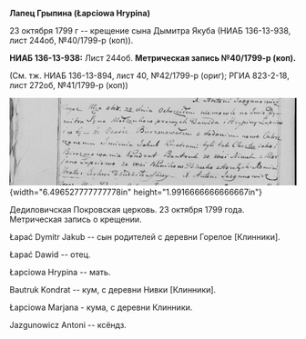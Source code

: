 **Лапец Грыпина (Łapciowa Hrypina)**

23 октября 1799 г -- крещение сына Дымитра Якуба (НИАБ 136-13-938, лист
244об, №40/1799-р (коп)).

**НИАБ 136-13-938:** Лист 244об. **Метрическая запись №40/1799-р
(коп).**

(См. тж. НИАБ 136-13-894, лист 40, №42/1799-р (ориг); РГИА 823-2-18,
лист 272об, №41/1799-р (коп))

![](./media/1c04b9d18802a8c568949d590877e3f4687ccff6.png){width="6.496527777777778in"
height="1.9916666666666667in"}

Дедиловичская Покровская церковь. 23 октября 1799 года. Метрическая
запись о крещении.

Łapać Dymitr Jakub -- сын родителей с деревни Горелое \[Клинники\].

Łapać Dawid -- отец.

Łapciowa Hrypina -- мать.

Bautruk Kondrat -- кум, с деревни Нивки \[Клинники\].

Łapciowa Marjana - кума, с деревни Клинники.

Jazgunowicz Antoni -- ксёндз.
